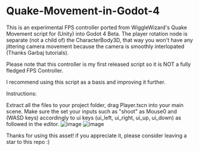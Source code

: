 # Quake-Movement-in-Godot-4
This is an experimental FPS controller ported from WiggleWizard's Quake Movement script for (Unity) into Godot 4 Beta. The player rotation node is separate (not a child of) the CharacterBody3D, that way you won't have any jittering camera movement because the camera is smoothly interlopated (Thanks Garbaj tutorials).

Please note that this controller is my first released script so it is NOT a fully fledged FPS Controller.

I recommend using this script as a basis and improving it further.

Instructions:

Extract all the files to your project folder, drag Player.tscn into your main scene.
Make sure the set your inputs such as "shoot" as Mouse0 and (WASD keys) accordingly to ui keys (ui_left, ui_right, ui_up, ui_down) as followed in the editor.
![image](https://user-images.githubusercontent.com/32967925/190875146-56ea4db3-da53-44c8-b34f-0240ba8fcd47.png)
![image](https://user-images.githubusercontent.com/32967925/190875132-d72201f1-dc18-49dc-9c86-30b7a0c72c33.png)

Thanks for using this asset!
if you appreciate it, please consider leaving a star to this repo :)
